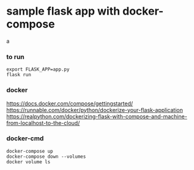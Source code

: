 # sample flask app with docker-compose
a
### to run
`export FLASK_APP=app.py`<br>
`flask run`<br>

### docker
https://docs.docker.com/compose/gettingstarted/ <br>
https://runnable.com/docker/python/dockerize-your-flask-application <br>
https://realpython.com/dockerizing-flask-with-compose-and-machine-from-localhost-to-the-cloud/ <br>

### docker-cmd
`docker-compose up` <br>
`docker-compose down --volumes` <br>
`docker volume ls` <br>
